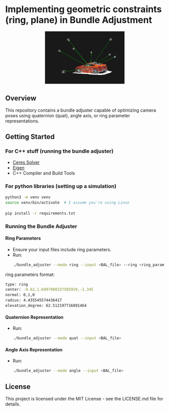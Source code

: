 # Implementing geometric constraints (ring, plane) in Bundle Adjustment

<p align="center">
  <img src="diagrams/car.png" alt="Car Image" style="width: 50%; height: 50%;"/>
</p>

## Overview
This repository contains a bundle adjuster capable of optimizing camera poses using quaternion (quat), angle axis, or ring parameter representations.

## Getting Started

### For C++ stuff (running the bundle adjuster)
- [Ceres Solver](http://ceres-solver.org/installation.html)
- [Eigen](http://eigen.tuxfamily.org/index.php?title=Main_Page)
- C++ Compiler and Build Tools

### For python libraries (setting up a simulation)

```bash
python3 -m venv venv
source venv/bin/activate  # I assume you're using Linux

pip install -r requirements.txt
```

### Running the Bundle Adjuster

#### Ring Parameters
- Ensure your input files include ring parameters.
- Run:
  ```bash
  ./bundle_adjuster --mode ring --input <BAL_file> --ring <ring_params_file>
  ```

ring parameters format:

```bash
type: ring
center: -9.62,1.6997988337585919,-1.345
normal: 0,1,0
radius: 4.435545574436417
elevation_degree: 62.512197716891464
```



#### Quaternion Representation
- Run:
  ```bash
  ./bundle_adjuster --mode quat --input <BAL_file>
  ```

#### Angle Axis Representation
- Run:
  ```bash
  ./bundle_adjuster --mode angle --input <BAL_file>
  ```

## License
This project is licensed under the MIT License - see the LICENSE.md file for details.


